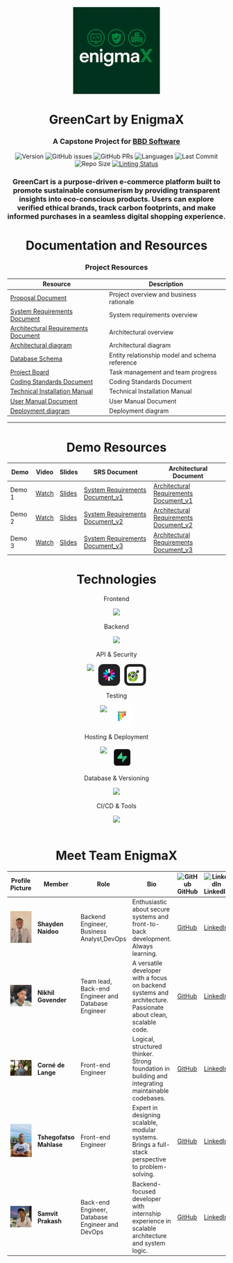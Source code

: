 <div align="center">
  <img 
    src="https://github.com/COS301-SE-2025/Green-Cart/blob/main/documents/image_assets/EnigmaX%20prop.png?raw=true" 
    alt="EnigmaX Logo"
    width="200" 
    height="auto"
  />
</div>
  <h1 align="center">GreenCart by EnigmaX</h1>
  <h3 align="center">A Capstone Project for <a href="https://www.bbd.co.za/">BBD Software</a></h3>

<div align="center">

![Version](https://img.shields.io/badge/version-1.3.3-007ACC?style=flat-square&logo=semantic-release&logoColor=white)
![GitHub issues](https://img.shields.io/github/issues/COS301-SE-2025/Green-Cart?style=flat-square&color=orange&logo=github)
![GitHub PRs](https://img.shields.io/github/issues-pr/COS301-SE-2025/Green-Cart?style=flat-square&color=purple&logo=git)
![Languages](https://img.shields.io/github/languages/count/COS301-SE-2025/Green-Cart?style=flat-square&color=informational&logo=code)
![Last Commit](https://img.shields.io/github/last-commit/COS301-SE-2025/Green-Cart?style=flat-square&color=success&logo=git)
![Repo Size](https://img.shields.io/github/repo-size/COS301-SE-2025/Green-Cart?style=flat-square&color=blueviolet&logo=database)
[![Linting Status](https://img.shields.io/github/actions/workflow/status/COS301-SE-2025/Green-Cart/linting.yml?style=flat-square&label=Linting&logo=githubactions&color=blue)](https://github.com/COS301-SE-2025/Green-Cart/actions/workflows/linting.yml)

</div>

<h3 align="center">
GreenCart is a purpose-driven e-commerce platform built to promote sustainable consumerism by providing transparent insights into eco-conscious products. Users can explore verified ethical brands, track carbon footprints, and make informed purchases in a seamless digital shopping experience.
</h3>

</p>


<h1 align="center">Documentation and Resources</h1>

<div align="center">
  
### Project Resources

| **Resource** | **Description** |
|-------------|-----------------|
| [Proposal Document](https://github.com/COS301-SE-2025/Green-Cart/blob/main/documents/GreenCart%20Proposal.pdf) | Project overview and business rationale |
| [System Requirements Document](https://github.com/COS301-SE-2025/Green-Cart/blob/main/documents/demo4/Requirements%20Specifications%20demo%204.pdf) | System requirements overview |
| [Architectural Requirements Document](https://github.com/COS301-SE-2025/Green-Cart/blob/main/documents/demo4/Architectural%20Requirements%20Document%20Demo%204.pdf) | Architectural overview |
| [Architectural diagram](https://github.com/COS301-SE-2025/Green-Cart/blob/main/documents/diagrams/Architectural%20Diagram%20Final.pdf) | Architectural diagram |
| [Database Schema](https://github.com/COS301-SE-2025/Green-Cart/blob/documentation/documents/ERD%20diagram.png?raw=true) | Entity relationship model and schema reference |
| [Project Board](https://github.com/orgs/COS301-SE-2025/projects/198/views/2) | Task management and team progress |
| [Coding Standards Document](https://drive.google.com/file/d/1oBy16_S3lbmnHuiazgfxtMvLC79CkGZ1/view?usp=drive_link) | Coding Standards Document |
| [Technical Installation Manual](https://drive.google.com/file/d/16pzCOgkVLdSloA-3NRI789-gfFSZl0CB/view?usp=drive_link) | Technical Installation Manual |
| [User Manual Document](https://github.com/COS301-SE-2025/Green-Cart/blob/main/documents/demo3/User%20Manual%20Demo%203.pdf) | User Manual Document |
| [Deployment diagram](https://drive.google.com/file/d/1q7RqVPBF9ueTYiCGTMpVhl7TiY7Fmik5/view?usp=drive_link) | Deployment diagram |
---

<h1 align="center"> Demo Resources</h1>

| **Demo** | **Video** | **Slides** | **SRS Document** | **Architectural Document** |
|---------|-----------|------------|------------------|-----------------------------|
| Demo 1 | [Watch](https://drive.google.com/file/d/1x923JaubfP_FH0dgEdhZ3O-y96iFVVzO/view) | [Slides](https://www.canva.com/design/DAGoo0NOHOs/MpZHdfQEJuRwyW97PpcBaA/edit?utm_content=DAGoo0NOHOs&utm_campaign=designshare&utm_medium=link2&utm_source=sharebutton) | [System Requirements Document_v1](https://drive.google.com/file/d/1tUEFSQVjV-HfzKvjbx3_98__JOBLFUeK/view?usp=sharing) | [Architectural Requirements Document_v1](https://docs.google.com/document/d/1KUXww-AsuFPJi2uFpKgFf5PEZGdCYqKZ4R21-Tpzqzs/edit?usp=sharing) |
| Demo 2 |[Watch](https://drive.google.com/file/d/1JLZhZgI4QhDSkQFlCGH3h51MXt633Cyr/view?usp=sharing)  | [Slides](https://www.canva.com/design/DAGreB5l2ZA/c3Kde60qQsHp7J0Z71a6PA/edit?utm_content=DAGreB5l2ZA&utm_campaign=designshare&utm_medium=link2&utm_source=sharebutton) |[System Requirements Document_v2](https://docs.google.com/document/d/1SvLTt7jRWEveDAkH8mjZ0KU3gi2sbbJkxBVchZX8C90/edit?usp=sharing) | [Architectural Requirements Document_v2](https://docs.google.com/document/d/1OyPN69iiwEYnyEILYg3QLCZD4hVV_RGXj1c0Po-NOc0/edit?usp=sharing)
| Demo 3 |[Watch](https://drive.google.com/file/d/11YUlrIywMAlr4Ocu9FtwILmfIEuIKkP-/view?usp=sharing)  | [Slides](https://www.canva.com/design/DAGoo0NOHOs/MpZHdfQEJuRwyW97PpcBaA/edit?utm_content=DAGoo0NOHOs&utm_campaign=designshare&utm_medium=link2&utm_source=sharebutton) |[System Requirements Document_v3](https://drive.google.com/file/d/1OTeg3-nEN6adl3venqH7t1sF2RcOjNjl/view?usp=drive_link) | [Architectural Requirements Document_v3](https://drive.google.com/file/d/1SZjETqqjgVHrQhsVl2mFY23rODRF0T1i/view?usp=drive_link)
<h1 align="center">Technologies</h1>
<div align="center">

  <p>Frontend</p>
  <img src="https://skillicons.dev/icons?i=figma,react,vite"/>

  <p>Backend</p>
  <img src="https://skillicons.dev/icons?i=python"/> 

  <p>API & Security</p>
  <div style="display: flex; justify-content: center; gap: 10px;">
    <img src="https://skillicons.dev/icons?i=fastapi" />
    <img 
      src="https://github.com/COS301-SE-2025/Green-Cart/blob/main/documents/image_assets/177059352-fe91dcd5-e17b-4103-88ae-70d6d396cf85.png?raw=true" 
      width="50" height="50"
      style="border-radius: 12px; background-color: #222; padding: 6px; box-sizing: border-box;"
    />
    <!-- OpenAPI -->
    <img 
      src="https://raw.githubusercontent.com/COS301-SE-2025/Green-Cart/f9fbd43f4f1b396cd897f8f2e4cb1826a5acd370/assets/icons/openapi-1.svg" 
      width="50" height="50"
      style="border-radius: 12px; background-color: #222; padding: 6px; box-sizing: border-box;"
    />
  </div>

  <p>Testing</p>
  <div style="display: flex; justify-content: center; gap: 10px;">
    <img src="https://skillicons.dev/icons?i=jest" />
    <img 
      src="https://raw.githubusercontent.com/COS301-SE-2025/Green-Cart/25afb4c7a9feb2f646cb77ad75b9f3f432259b12/documents/pytest.svg" 
      width="50" height="50"
      style="background-color: #fff; border-radius: 12px; padding: 6px; box-sizing: border-box;"
    />
  </div>

  <p>Hosting & Deployment</p>
  <div style="display: flex; justify-content: center; gap: 10px;">
    <img src="https://skillicons.dev/icons?i=aws" />
    <img 
      src="https://github.com/COS301-SE-2025/Green-Cart/blob/main/documents/supabase.jpg?raw=true" 
      width="50" height="50"
      style="background-color: #fff; border-radius: 12px; padding: 6px; box-sizing: border-box;"
    />
  </div>

</div>


  <p>Database & Versioning</p>
  <img src="https://skillicons.dev/icons?i=postgresql,liquibase"/>

  <p>CI/CD & Tools</p>
  <img src="https://skillicons.dev/icons?i=git,githubactions"/>

</div>





<br>

<h1 align="center">Meet Team EnigmaX</h1>

| Profile Picture | Member                  | Role                                                | Bio                                                                                                            | ![GitHub](https://cdn.jsdelivr.net/gh/devicons/devicon/icons/github/github-original.svg) GitHub | ![LinkedIn](https://cdn.jsdelivr.net/gh/devicons/devicon/icons/linkedin/linkedin-original.svg) LinkedIn |
|-----------------|-------------------------|-----------------------------------------------------|---------------------------------------------------------------------------------------------------------------|--------------------------------------------------------------------------------------------------|----------------------------------------------------------------------------------------------------------|
| ![](https://github.com/COS301-SE-2025/Green-Cart/blob/main/documents/image_assets/shayden.jpeg?raw=true) | **Shayden Naidoo**      | Backend Engineer, Business Analyst,DevOps                | Enthusiastic about secure systems and front-to-back development. Always learning.           | [GitHub](https://github.com/ShaydenNaidoo)                                                   | [LinkedIn](https://www.linkedin.com/in/shayden-naidoo-b0a51b28b/)                             |
| ![](https://github.com/COS301-SE-2025/Green-Cart/blob/main/documents/image_assets/Nikhil.jpeg?raw=true) | **Nikhil Govender**     | Team lead, Back-end Engineer and Database Engineer  | A versatile developer with a focus on backend systems and architecture. Passionate about clean, scalable code. | [GitHub](https://github.com/nikhilpg12)                                                    | [LinkedIn](https://www.linkedin.com/in/nikhil-govender-2127b4193/)                            |
| ![](https://github.com/COS301-SE-2025/Green-Cart/blob/main/documents/image_assets/Corne.jpeg?raw=true) | **Corné de Lange**      | Front-end Engineer                                  | Logical, structured thinker. Strong foundation in building and integrating maintainable codebases.             | [GitHub](https://github.com/CornedeLange)                                                  | [LinkedIn](https://www.linkedin.com/in/corné-dl-2953a3355/)                                   |
| ![](https://github.com/COS301-SE-2025/Green-Cart/blob/main/documents/image_assets/tshego.png?raw=true) | **Tshegofatso Mahlase** | Front-end Engineer                                  | Expert in designing scalable, modular systems. Brings a full-stack perspective to problem-solving.             | [GitHub](https://github.com/Tshegofatso466)                                                | [LinkedIn](https://www.linkedin.com/in/tshegofatso-mahlase-13b8a2218/)                        |
| ![](https://github.com/COS301-SE-2025/Green-Cart/blob/main/documents/image_assets/Sam_New.jpeg?raw=true) | **Samvit Prakash**      | Back-end Engineer, Database Engineer and DevOps     | Backend-focused developer with internship experience in scalable architecture and system logic.                | [GitHub](https://github.com/SamvitPrakash-23525119)                                        | [LinkedIn](https://www.linkedin.com/in/samvit-prakash-4b8546298/)                             |

</div>





